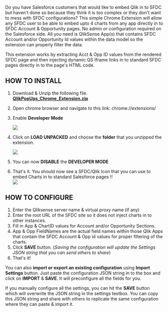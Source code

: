 
Do you have Salesforce customers that would like to embed Qlik in to SFDC but haven't done so because they think it is too complex or they don't want to mess with SFDC configurations? This simple Chrome Extension will allow any SFDC user to be able to embed upto 4 charts from any app directly in to SFDC Account & Opportunity pages. No admin or configuration required on the Salesforce side. All you need is QlikSense App(s) that contains SFDC Account and/or Opportunity Id values within the data model so the extension can properly filter the data.

This extension works by extracting Acct & Opp ID values from the rendered SFDC page and then injecting dynamic QS Iframe links in to standard SFDC pages directly in to the page's HTML code.

  

## HOW TO INSTALL

1.  Download & Unzip the following file. **[QlikPopUps_Chrome_Extension.zip](https://confluence.qliktech.com/download/attachments/156501595/QlikPopUps_Chrome_Extension.zip?version=1&modificationDate=1555360077237&api=v2)**
2.  Open chrome browser and navigate to this link: chrome://extensions/
3.  Enable **Developer Mode**
    
    ![](https://confluence.qliktech.com/download/attachments/156501595/image2019-3-9_0-49-30.png?version=1&modificationDate=1555360040547&api=v2&effects=drop-shadow)
    
4.  Click on **LOAD UNPACKED** and choose the **folder** that you unzipped the extension.
    
    ![](https://confluence.qliktech.com/download/attachments/156501595/image2019-3-9_0-51-36.png?version=1&modificationDate=1555360040573&api=v2&effects=drop-shadow)
    
5.  You can now **DISABLE** the **DEVELOPER MODE**
    
6.  That's it. You should now see a SFDC/Qlik Icon that you can use to embed Charts in to standard Salesforce pages !!  
    ![](https://confluence.qliktech.com/download/attachments/156501595/image2019-4-15_16-29-36.png?version=1&modificationDate=1555360176390&api=v2&effects=drop-shadow)
    

  

## HOW TO CONFIGURE


1.  Enter the Qliksense server name & virtual proxy name (if any)
2.  Enter the root URL of the SFDC site so it does not inject charts in to other instances.
3.  Fill in App & ChartID values for Account and/or Opportunity Sections.
4.  App & Opp FieldNames are the actual field names within those Qlik Apps that contain the SFDC Account & Opp id values for proper filtering of the charts.
5.  Click  **SAVE**  button. (_Saving the configuration will update the Settings JSON string that you can send others to share_)
6.  That's it!  
      
    

You can also **import or export an existing configuration**  using  **Import Settings**  button. Just paste the configuration JSON string in to the box and click on  **IMPORT**  &  **SAVE**. It will preconfigure all the fields for you. 

If you manually configure all the settings, you can hit the **SAVE** button which will overwrite the JSON string in the settings textbox. You can copy this JSON string and share with others to replicate the same configuration where they can paste & import it.

